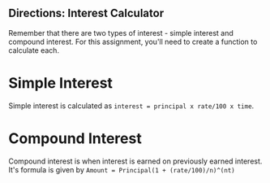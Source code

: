 ## Directions: Interest Calculator
Remember that there are two types of interest - simple interest and compound interest. For this assignment, you'll need to create a function to calculate each.

# Simple Interest
Simple interest is calculated as `interest = principal x rate/100 x time`.

# Compound Interest
Compound interest is when interest is earned on previously earned interest. It's formula is given by `Amount = Principal(1 + (rate/100)/n)^(nt)`
